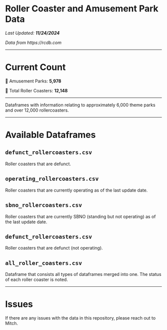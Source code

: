 # Roller Coaster and Amusement Park Data
_Last Updated: **11/24/2024**_

_Data from https://rcdb.com_

---

# Current Count

🎡 Amusement Parks: **5,978**

🎢 Total Roller Coasters: **12,148**

---
Dataframes with information relating to approximately 6,000 theme parks and over 12,000 rollercoasters. 

---

# Available Dataframes

## `defunct_rollercoasters.csv`

Roller coasters that are defunct.

## `operating_rollercoasters.csv`

Roller coasters that are currently operating as of the last update date.

## `sbno_rollercoasters.csv`

Roller coasters that are currently SBNO (standing but not operating) as of the last update date.

## `defunct_rollercoasters.csv`

Roller coasters that are defunct (not operating).

## `all_roller_coasters.csv` 

Dataframe that consists all types of dataframes merged into one. The status of each roller coaster is noted.

---

# Issues

If there are any issues with the data in this repository, please reach out to Mitch.
